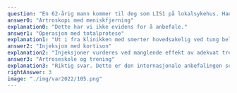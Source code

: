 ```yaml
---
question: "En 62-årig mann kommer til deg som LIS1 på lokalsykehus. Han er plaget med venstre kne som gjør vondt når han går på tur, spesielt fjellturer med bratt nedstigning. Når du undersøker finner du sidelik fleksjon 140 grader, 0 grader ekstensjon i venstre kne kontra 5 grader i høyre. Kneet er stabilt ved test av kollateralligamenter og korsbånd. Grinding test er negativ. Han har smerter når du palperer i mediale leddspalte. Han har nøytrale akser i knær og ankler, lett atrofi av vastus medialis venstre side sammenliknet med høyre. Pasienten har vært til røntgen av kneet. Hva er beste behandlingsalternativ?"
answer0: "Artroskopi med meniskfjerning"
explanation0: "Dette har vi ikke evidens for å anbefale."
answer1: "Operasjon med totalprotese"
explanation1: "Ut i fra klinikken med smerter hovedsakelig ved tung belastning og rimelig normale leddutslag er det riktig å starte med trening."
answer2: "Injeksjon med kortison"
explanation2: "Injeksjoner vurderes ved manglende effekt av adekvat trening."
answer3: "Artroseskole og trening"
explanation3: "Riktig svar. Dette er den internasjonale anbefalingen som i Norge implementeres blant annet gjennom www.aktivmedartrose.no."
rightAnswer: 3
image: "./img/var2022/105.png"
---
```

